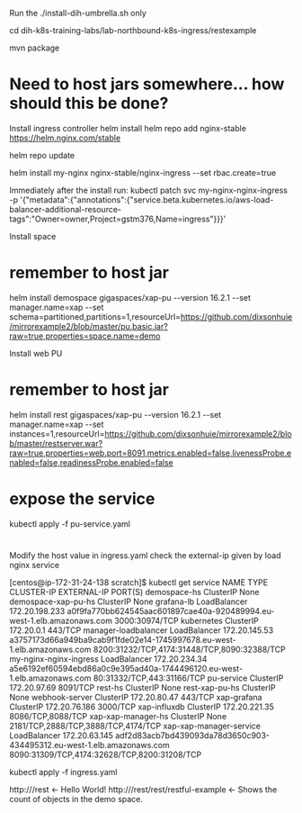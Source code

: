

Run the ./install-dih-umbrella.sh only

cd dih-k8s-training-labs/lab-northbound-k8s-ingress/restexample

mvn package

# Need to host jars somewhere... how should this be done?

Install ingress controller
helm install
helm repo add nginx-stable https://helm.nginx.com/stable

helm repo update

helm install my-nginx nginx-stable/nginx-ingress --set rbac.create=true

Immediately after the install run:
kubectl patch svc my-nginx-nginx-ingress -p '{"metadata":{"annotations":{"service.beta.kubernetes.io/aws-load-balancer-additional-resource-tags":"Owner=owner,Project=gstm376,Name=ingress"}}}'

Install space

# remember to host jar
helm install demospace gigaspaces/xap-pu --version 16.2.1 --set manager.name=xap --set schema=partitioned,partitions=1,resourceUrl=https://github.com/dixsonhuie/mirrorexample2/blob/master/pu.basic.jar?raw=true,properties=space.name=demo

Install web PU
# remember to host jar
helm install rest gigaspaces/xap-pu --version 16.2.1 --set manager.name=xap --set instances=1,resourceUrl=https://github.com/dixsonhuie/mirrorexample2/blob/master/restserver.war?raw=true,properties=web.port=8091,metrics.enabled=false,livenessProbe.enabled=false,readinessProbe.enabled=false

# expose the service
kubectl apply -f pu-service.yaml

#
Modify the host value in ingress.yaml
check the external-ip given by load nginx service

[centos@ip-172-31-24-138 scratch]$ kubectl get service
NAME                      TYPE           CLUSTER-IP       EXTERNAL-IP                                                               PORT(S)
demospace-hs              ClusterIP      None             <none>                                                                    <none>
demospace-xap-pu-hs       ClusterIP      None             <none>                                                                    <none>
grafana-lb                LoadBalancer   172.20.198.233   a0f9fa770bb624545aac601897cae40a-920489994.eu-west-1.elb.amazonaws.com    3000:30974/TCP
kubernetes                ClusterIP      172.20.0.1       <none>                                                                    443/TCP
manager-loadbalancer      LoadBalancer   172.20.145.53    a3757173d66a949ba9cab9f1fde02e14-1745997678.eu-west-1.elb.amazonaws.com   8200:31232/TCP,4174:31448/TCP,8090:32388/TCP
my-nginx-nginx-ingress    LoadBalancer   172.20.234.34    a5e6192ef60594ebd86a0c9e395ad40a-1744496120.eu-west-1.elb.amazonaws.com   80:31332/TCP,443:31166/TCP
pu-service                ClusterIP      172.20.97.69     <none>                                                                    8091/TCP
rest-hs                   ClusterIP      None             <none>                                                                    <none>
rest-xap-pu-hs            ClusterIP      None             <none>                                                                    <none>
webhook-server            ClusterIP      172.20.80.47     <none>                                                                    443/TCP
xap-grafana               ClusterIP      172.20.76.186    <none>                                                                    3000/TCP
xap-influxdb              ClusterIP      172.20.221.35    <none>                                                                    8086/TCP,8088/TCP
xap-xap-manager-hs        ClusterIP      None             <none>                                                                    2181/TCP,2888/TCP,3888/TCP,4174/TCP
xap-xap-manager-service   LoadBalancer   172.20.63.145    adf2d83acb7bd439093da78d3650c903-434495312.eu-west-1.elb.amazonaws.com    8090:31309/TCP,4174:32628/TCP,8200:31208/TCP

kubectl apply -f ingress.yaml


http://<host name provisioned by eks>/rest <- Hello World!
http://<host name provisioned by eks>/rest/rest/restful-example <- Shows the count of objects in the demo space.





